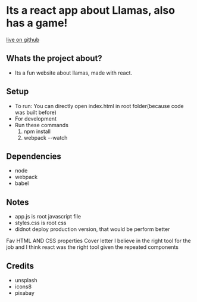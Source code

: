 # Its a react app about Llamas, also has a game!

[live on github](https://saichandd.github.io/llama-react/)

## Whats the project about?

- Its a fun website about llamas, made with react.

## Setup
- To run: You can directly open index.html in root folder(because code was built before)
- For development
- Run these commands 
	1. npm install
	2. webpack --watch

## Dependencies
- node
- webpack
- babel

## Notes
* app.js is root javascript file
* styles.css is root css
* didnot deploy production version, that would be perform better


Fav HTML AND CSS properties
Cover letter
I believe in the right tool for the job and I think react was the right tool given the repeated components


## Credits

* unsplash
* icons8
* pixabay
